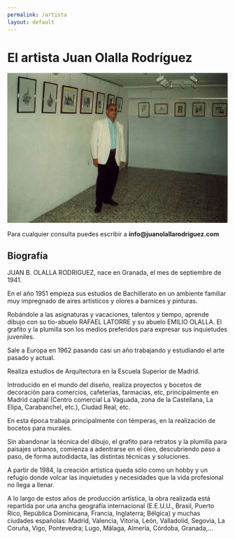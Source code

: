 ```yaml
---
permalink: /artista
layout: default
---
```

# El artista Juan Olalla Rodríguez

![Juan B. Olalla Rodríguez](/images/juan-olalla-rodriguez.jpg)

Para cualquier consulta puedes escribir a __info@juanolallarodriguez.com__

## Biografía

JUAN B. OLALLA RODRIGUEZ, nace en Granada, el mes de septiembre de 1941.

En el año 1951 empieza sus estudios de Bachillerato en un ambiente familiar muy impregnado de aires artísticos y olores a barnices y pinturas.

Robándole a las asignaturas y vacaciones, talentos y tiempo, aprende dibujo con su tío-abuelo RAFAEL LATORRE y su abuelo EMILIO OLALLA. El grafito y la plumilla son los medios preferidos para expresar sus inquietudes juveniles.

Sale a Europa en 1962 pasando casi un año trabajando y estudiando el arte pasado y actual.

Realiza estudios de Arquitectura en la Escuela Superior de Madrid.

Introducido en el mundo del diseño, realiza proyectos y bocetos de decoración para comercios, cafeterías, farmacias, etc, principalmente en Madrid capital (Centro comercial La Vaguada, zona de la Castellana, La Elipa, Carabanchel, etc.), Ciudad Real, etc.

En esta época trabaja principalmente con témperas, en la realización de bocetos para murales.

Sin abandonar la técnica del dibujo, el grafito para retratos y la plumilla para paisajes urbanos, comienza a adentrarse en el óleo, descubriendo paso a paso, de forma autodidacta, las distintas técnicas y soluciones.

A partir de 1984, la creación artística queda sólo como un hobby y un refugio donde volcar las inquietudes y necesidades que la vida profesional no llega a llenar.

A lo largo de estos años de producción artística, la obra realizada está repartida por una ancha geografía internacional (E.E.U.U., Brasil, Puerto Rico, República Dominicana, Francia, Inglaterra; Bélgica) y muchas ciudades españolas: Madrid, Valencia, Vitoria, León, Valladolid, Segovia, La Coruña, Vigo, Pontevedra; Lugo, Málaga, Almería, Córdoba, Granada,...
